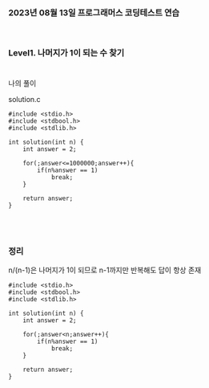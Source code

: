 ### 2023년 08월 13일 프로그래머스 코딩테스트 연습

<br>

### Level1. 나머지가 1이 되는 수 찾기
#
나의 풀이

solution.c
```
#include <stdio.h>
#include <stdbool.h>
#include <stdlib.h>

int solution(int n) {
    int answer = 2;
    
    for(;answer<=1000000;answer++){
        if(n%answer == 1)
            break;
    }
    
    return answer;
}
```

<br>

#
### 정리

n/(n-1)은 나머지가 1이 되므로 n-1까지만 반복해도 답이 항상 존재

```
#include <stdio.h>
#include <stdbool.h>
#include <stdlib.h>

int solution(int n) {
    int answer = 2;
    
    for(;answer<n;answer++){
        if(n%answer == 1)
            break;
    }
    
    return answer;
}
```